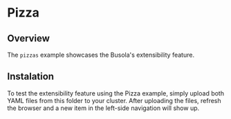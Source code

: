 # Pizza

## Overview

The `pizzas` example showcases the Busola's extensibility feature.

## Instalation

To test the extensibility feature using the Pizza example, simply upload both YAML files from this folder to your cluster.
After uploading the files, refresh the browser and a new item in the left-side navigation will show up.
